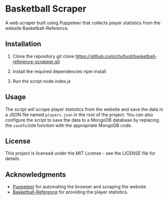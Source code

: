 # Basketball Scraper

A web scraper built using Puppeteer that collects player statistics from the website Basketball-Reference.

## Installation

1. Clone the repository
git clone https://github.com/chufurd/basketball-reference-scrapper.git

2. Install the required dependencies
npm install

3. Run the script
node index.js


## Usage
The script will scrape player statistics from the website and save the data in a JSON file named `players.json` in the root of the project.
You can also configure the script to save the data to a MongoDB database by replacing the `saveToJSON` function with the appropriate MongoDB code.

## License
This project is licensed under the MIT License - see the LICENSE file for details.

## Acknowledgments
- [Puppeteer](https://github.com/puppeteer/puppeteer) for automating the browser and scraping the website.
- [Basketball-Reference](https://www.basketball-reference.com/) for providing the player statistics.
